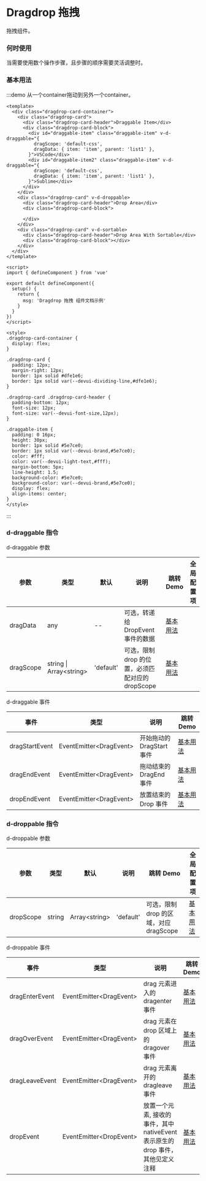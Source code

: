 # Dragdrop 拖拽

拖拽组件。

### 何时使用

当需要使用数个操作步骤，且步骤的顺序需要灵活调整时。

### 基本用法

:::demo 从一个container拖动到另外一个container。

```vue
<template>
  <div class="dragdrop-card-container">
    <div class="dragdrop-card">
      <div class="dragdrop-card-header">Draggable Item</div>
      <div class="dragdrop-card-block">
        <div id="draggable-item" class="draggable-item" v-d-draggable="{
          dragScope: 'default-css',
          dragData: { item: 'item', parent: 'list1' },
        }">VSCode</div>
        <div id="draggable-item2" class="draggable-item" v-d-draggable="{
          dragScope: 'default-css',
          dragData: { item: 'item', parent: 'list1' },
        }">Sublime</div>
      </div>
    </div>
    <div class="dragdrop-card" v-d-droppable>
      <div class="dragdrop-card-header">Drop Area</div>
      <div class="dragdrop-card-block">

      </div>
    </div>
    <div class="dragdrop-card" v-d-sortable>
      <div class="dragdrop-card-header">Drop Area With Sortable</div>
      <div class="dragdrop-card-block"></div>
    </div>
  </div>
</template>

<script>
import { defineComponent } from 'vue'

export default defineComponent({
  setup() {
    return {
      msg: 'Dragdrop 拖拽 组件文档示例'
    }
  }
})
</script>

<style>
.dragdrop-card-container {
  display: flex;
}

.dragdrop-card {
  padding: 12px;
  margin-right: 12px;
  border: 1px solid #dfe1e6;
  border: 1px solid var(--devui-dividing-line,#dfe1e6);
}

.dragdrop-card .dragdrop-card-header {
  padding-bottom: 12px;
  font-size: 12px;
  font-size: var(--devui-font-size,12px);
}

.draggable-item {
  padding: 0 16px;
  height: 30px;
  border: 1px solid #5e7ce0;
  border: 1px solid var(--devui-brand,#5e7ce0);
  color: #fff;
  color: var(--devui-light-text,#fff);
  margin-bottom: 5px;
  line-height: 1.5;
  background-color: #5e7ce0;
  background-color: var(--devui-brand,#5e7ce0);
  display: flex;
  align-items: center;
}
</style>
```

:::

### d-draggable 指令

d-draggable 参数

| 参数 | 类型 | 默认 | 说明 | 跳转 Demo | 全局配置项 |
| ---- | ---- | ---- | ---- | --------- | --------- |
|   dragData   |   any   |   --   |   可选，转递给 DropEvent事件的数据   |      [基本用法](#基本用法)     |           |
|   dragScope   |   string \| Array\<string\>   |   'default'   |   可选，限制 drop 的位置，必须匹配对应的 dropScope   |      [基本用法](#基本用法)     |           |

d-draggable 事件

| 事件 | 类型 | 说明 | 跳转 Demo |
| ---- | ---- | ---- | --------- |
|   dragStartEvent   |   EventEmitter\<DragEvent\>   |   开始拖动的 DragStart 事件   |      [基本用法](#基本用法)     |
|   dragEndEvent   |   EventEmitter\<DragEvent\>   |   拖动结束的 DragEnd 事件   |      [基本用法](#基本用法)     |
|   dropEndEvent   |   EventEmitter\<DragEvent\>   |   放置结束的 Drop 事件   |      [基本用法](#基本用法)     |

### d-droppable 指令

d-droppable 参数

| 参数 | 类型 | 默认 | 说明 | 跳转 Demo | 全局配置项 |
| ---- | ---- | ---- | ---- | --------- | --------- |
|   dropScope   |   string | Array\<string\>   |   'default'   |   可选，限制 drop 的区域，对应 dragScope   |     [基本用法](#基本用法)      |           |

d-droppable 事件

| 事件 | 类型 | 说明 | 跳转 Demo |
| ---- | ---- | ---- | --------- |
|   dragEnterEvent   |   EventEmitter\<DragEvent\>   |   drag 元素进入的 dragenter 事件   |     [基本用法](#基本用法)      |
|   dragOverEvent   |   EventEmitter\<DragEvent\>   |   drag 元素在 drop 区域上的 dragover 事件   |     [基本用法](#基本用法)      |
|   dragLeaveEvent   |   EventEmitter\<DragEvent\>   |   drag 元素离开的 dragleave 事件   |     [基本用法](#基本用法)      |
|   dropEvent   |   EventEmitter\<DropEvent\>   |   放置一个元素, 接收的事件，其中 nativeEvent 表示原生的 drop 事件，其他见定义注释   |      [基本用法](#基本用法)     |


